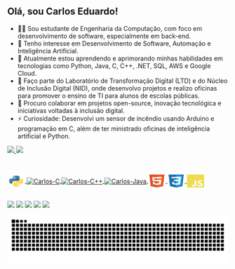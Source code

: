 ## Olá, sou Carlos Eduardo!
- 👨‍💻 Sou estudante de Engenharia da Computação, com foco em desenvolvimento de software, especialmente em back-end.
- 👀 Tenho interesse em Desenvolvimento de Software, Automação e Inteligência Artificial.
- 🌱 Atualmente estou aprendendo e aprimorando minhas habilidades em tecnologias como Python, Java, C, C++, .NET, SQL, AWS e Google Cloud.
- 💼 Faço parte do Laboratório de Transformação Digital (LTD) e do Núcleo de Inclusão Digital (NID), onde desenvolvo projetos e realizo oficinas para promover o ensino de TI para alunos de escolas públicas.
- 💞️ Procuro colaborar em projetos open-source, inovação tecnológica e iniciativas voltadas à inclusão digital.
- ⚡ Curiosidade: Desenvolvi um sensor de incêndio usando Arduino e programação em C, além de ter ministrado oficinas de inteligência artificial e Python.

<div>
  <a href="https://github.com/CarlosssEduardo">
  <img height="180em" src="https://github-readme-stats.vercel.app/api?username=CarlosssEduardo&theme=ocean_dark&show_icons=true"</>
  <img height="180em" src="https://github-readme-stats.vercel.app/api/top-langs/?username=CarlosssEduardo&langs_count=8&layout=compact&theme=ocean_dark"/>
</div>

##

<div style="display: inline_block"><br>
  <img align="center" alt="Carlos-Python" height="30" width="40" src="https://raw.githubusercontent.com/devicons/devicon/master/icons/python/python-original.svg">
  <img align="center" alt="Carlos-C" height="30" width="40" src="https://cdn.jsdelivr.net/gh/devicons/devicon@latest/icons/c/c-original.svg">
  <img align="center" alt="Carlos-C++" height="30" width="40" src="https://cdn.jsdelivr.net/gh/devicons/devicon@latest/icons/cplusplus/cplusplus-original.svg">
  <img align="center" alt="Carlos-Java" height="30" width="40" src="https://cdn.jsdelivr.net/gh/devicons/devicon@latest/icons/java/java-original-wordmark.svg">
  <img align="center" alt="Carlos-HTML" height="30" width="40" src="https://raw.githubusercontent.com/devicons/devicon/master/icons/html5/html5-original.svg">
  <img align="center" alt="Carlos-CSS" height="30" width="40" src="https://raw.githubusercontent.com/devicons/devicon/master/icons/css3/css3-original.svg">
  <img align="center" alt="Carlos-Js" height="30" width="40" src="https://raw.githubusercontent.com/devicons/devicon/master/icons/javascript/javascript-plain.svg">  
</div>

##

<div> 
  <a href="https://instagram.com/carloosss_eduardo"  target="_blank"><img src="https://img.shields.io/badge/-Instagram-%23E4405F?style=for-the-badge&logo=instagram&logoColor=white" target="_blank"></a>
 	<a href="https://www.twitch.tv/pacoca_amendoi" target="_blank"><img src="https://img.shields.io/badge/Twitch-9146FF?style=for-the-badge&logo=twitch&logoColor=white" target="_blank"></a>
  <a href="https://discord.gg/pacoca1793" target="_blank"><img src="https://img.shields.io/badge/Discord-7289DA?style=for-the-badge&logo=discord&logoColor=white" target="_blank"></a> 
  <a href = "carloseduardof191@gmail.com"><img src="https://img.shields.io/badge/-Gmail-%23333?style=for-the-badge&logo=gmail&logoColor=white" target="_blank"></a>
  <a href="www.linkedin.com/in/carlos-eduardo-coelho-240b32330" target="_blank"><img src="https://img.shields.io/badge/-LinkedIn-%230077B5?style=for-the-badge&logo=linkedin&logoColor=white" target="_blank"></a>   
  
  ![snake gif](https://github.com/CarlosssEduardo/CarlosssEduardo/blob/output/github-contribution-grid-snake.svg)

</div>

